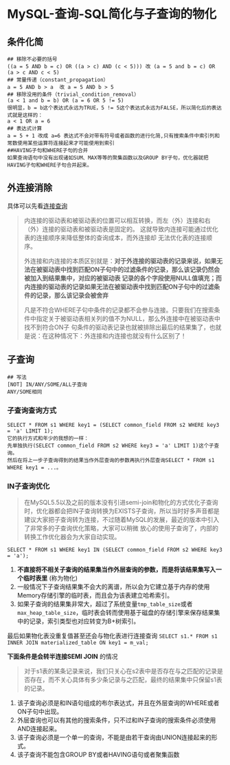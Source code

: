# MySQL-查询-SQL简化与子查询的物化


## 条件化简

```mysql
## 移除不必要的括号
((a = 5 AND b = c) OR ((a > c) AND (c < 5))) 改 (a = 5 and b = c) OR (a > c AND c < 5)
## 常量传递（constant_propagation）
a = 5 AND b > a  改 a = 5 AND b > 5
## 移除没用的条件（trivial_condition_removal）
(a < 1 and b = b) OR (a = 6 OR 5 != 5)
很明显，b = b这个表达式永远为TRUE，5 != 5这个表达式永远为FALSE，所以简化后的表达式就是这样的：
a < 1 OR a = 6
## 表达式计算 
a = 5 + 1 改成 a=6 表达式不会对带有符号或者函数的进行化简,只有搜索条件中索引列和常数使用某些运算符连接起来才可能使用到索引
##HAVING子句和WHERE子句的合并
如果查询语句中没有出现诸如SUM、MAX等等的聚集函数以及GROUP BY子句，优化器就把HAVING子句和WHERE子句合并起来。
```
<!--more-->

## 外连接消除

具体可以先看[连接查询](https://yakax.github.io/mysql-连接查询学习/)

> 内连接的驱动表和被驱动表的位置可以相互转换，而左（外）连接和右（外）连接的驱动表和被驱动表是固定的。
> 这就导致内连接可能通过优化表的连接顺序来降低整体的查询成本，而外连接却 无法优化表的连接顺序。
>
> 外连接和内连接的本质区别就是：**对于外连接的驱动表的记录来说，如果无法在被驱动表中找到匹配ON子句中的过滤条件的记录，那么该记录仍然会被加入到结果集中，对应的被驱动表 记录的各个字段使用NULL值填充；而内连接的驱动表的记录如果无法在被驱动表中找到匹配ON子句中的过滤条件的记录，那么该记录会被舍弃**
>
> 凡是不符合WHERE子句中条件的记录都不会参与连接。只要我们在搜索条件中指定关于被驱动表相关列的值不为NULL，那么外连接中在被驱动表中找不到符合ON子 句条件的驱动表记录也就被排除出最后的结果集了，也就是说：在这种情况下：外连接和内连接也就没有什么区别了！

## 子查询

```mysql
## 写法
[NOT] IN/ANY/SOME/ALL子查询
ANY/SOME相同
```

### 子查询查询方式

```mysql
SELECT * FROM s1 WHERE key1 = (SELECT common_field FROM s2 WHERE key3 = 'a' LIMIT 1);
它的执行方式和年少的我想的一样：
先单独执行(SELECT common_field FROM s2 WHERE key3 = 'a' LIMIT 1)这个子查询。
然后在将上一步子查询得到的结果当作外层查询的参数再执行外层查询SELECT * FROM s1 WHERE key1 = ...。
```

### IN子查询优化

> 在MySQL5.5以及之前的版本没有引进semi-join和物化的方式优化子查询时，优化器都会把IN子查询转换为EXISTS子查询，所以当时好多声音都是建议大家把子查询转为连接，不过随着MySQL的发展，最近的版本中引入了非常多的子查询优化策略，大家可以稍微 放心的使用子查询了，内部的转换工作优化器会为大家自动实现。

```mysql
SELECT * FROM s1 WHERE key1 IN (SELECT common_field FROM s2 WHERE key3 = 'a');
```

1. **不直接将不相关子查询的结果集当作外层查询的参数，而是将该结果集写入一个临时表里** (称为物化)
2. 一般情况下子查询结果集不会大的离谱，所以会为它建立基于内存的使用Memory存储引擎的临时表，而且会为该表建立哈希索引。
3. 如果子查询的结果集非常大，超过了系统变量`tmp_table_size`或者`max_heap_table_size`，临时表会转而使用基于磁盘的存储引擎来保存结果集中的记录，索引类型也对应转变为B+树索引。 

最后如果物化表没重复值甚至还会与物化表进行连接查询 `SELECT s1.* FROM s1 INNER JOIN materialized_table ON key1 = m_val;`

**下面条件是会转半连接SEMI JOIN** 的情况

> 对于s1表的某条记录来说，我们只关心在s2表中是否存在与之匹配的记录是否存在，而不关心具体有多少条记录与之匹配，最终的结果集中只保留s1表的记录。

1. 该子查询必须是和IN语句组成的布尔表达式，并且在外层查询的WHERE或者ON子句中出现。
2. 外层查询也可以有其他的搜索条件，只不过和IN子查询的搜索条件必须使用AND连接起来。
3. 该子查询必须是一个单一的查询，不能是由若干查询由UNION连接起来的形式。
4. 该子查询不能包含GROUP BY或者HAVING语句或者聚集函数


